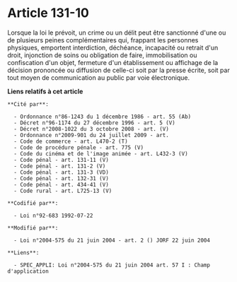 # Article 131-10

Lorsque la loi le prévoit, un crime ou un délit peut être sanctionné d'une ou de plusieurs peines complémentaires qui,
frappant les personnes physiques, emportent interdiction, déchéance, incapacité ou retrait d'un droit, injonction de soins ou
obligation de faire, immobilisation ou confiscation d'un objet, fermeture d'un établissement ou affichage de la décision
prononcée ou diffusion de celle-ci soit par la presse écrite, soit par tout moyen de communication au public par voie
électronique.

**Liens relatifs à cet article**

	**Cité par**:

	  - Ordonnance n°86-1243 du 1 décembre 1986 - art. 55 (Ab)
	  - Décret n°96-1174 du 27 décembre 1996 - art. 5 (V)
	  - Décret n°2008-1022 du 3 octobre 2008 - art. (V)
	  - Ordonnance n°2009-901 du 24 juillet 2009 - art.
	  - Code de commerce - art. L470-2 (T)
	  - Code de procédure pénale - art. 775 (V)
	  - Code du cinéma et de l'image animée - art. L432-3 (V)
	  - Code pénal - art. 131-11 (V)
	  - Code pénal - art. 131-2 (V)
	  - Code pénal - art. 131-3 (VD)
	  - Code pénal - art. 132-31 (V)
	  - Code pénal - art. 434-41 (V)
	  - Code rural - art. L725-13 (V)

	**Codifié par**:

	  - Loi n°92-683 1992-07-22

	**Modifié par**:

	  - Loi n°2004-575 du 21 juin 2004 - art. 2 () JORF 22 juin 2004

	**Liens**:

	  - SPEC_APPLI: Loi n°2004-575 du 21 juin 2004 art. 57 I : Champ d'application
